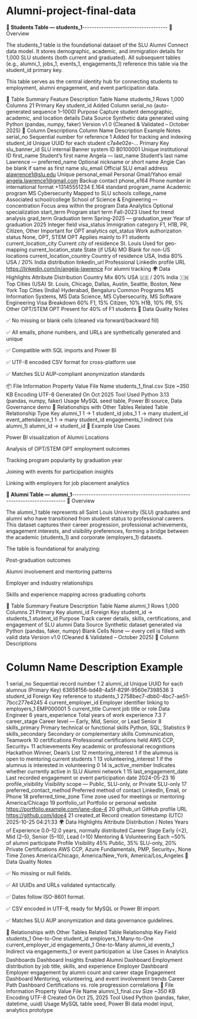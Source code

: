 # Alumni-project-final-data

**🧾 Students Table — students_1**------------------------------------
📘 Overview

The students_1 table is the foundational dataset of the SLU Alumni Connect data model.
It stores demographic, academic, and immigration details for 1,000 SLU students (both current and graduated).
All subsequent tables (e.g., alumni_1, jobs_1, events_1, engagements_1) reference this table via the student_id primary key.

This table serves as the central identity hub for connecting students to employment, alumni engagement, and event participation data.

🧱 Table Summary
Feature	Description
Table Name	students_1
Rows	1,000
Columns	21
Primary Key	student_id
Added Column	serial_no (auto-generated sequence 1–1000)
Purpose	Capture student demographic, academic, and location details
Data Source	Synthetic data generated using Python (pandas, numpy, faker)
Version	v1.0 (Cleaned & Validated – October 2025)
🧩 Column Descriptions
Column Name	Description	Example	Notes
serial_no	Sequential number for reference	1	Added for tracking and indexing
student_id	Unique UUID for each student	c7a4e02e-…	Primary Key
slu_banner_id	SLU internal Banner system ID	B0100001	Unique institutional ID
first_name	Student’s first name	Angela	—
last_name	Student’s last name	Lawrence	—
preferred_name	Optional nickname or short name	Angie	Can be blank if same as first name
slu_email	Official SLU email address	alawrence1@slu.edu	Unique
personal_email	Personal Gmail/Yahoo email	angela.lawrence1@gmail.com	Backup contact
phone_e164	Phone number in international format	+13145551234	E.164 standard
program_name	Academic program	MS Cybersecurity	Mapped to SLU schools
college_name	Associated school/college	School of Science & Engineering	—
concentration	Focus area within the program	Data Analytics	Optional specialization
start_term	Program start term	Fall-2023	Used for trend analysis
grad_term	Graduation term	Spring-2025	—
graduation_year	Year of graduation	2025	Integer field
visa_status	Immigration category	F1, H1B, PR, Citizen, Other	Important for OPT analytics
opt_status	Work authorization status	None, OPT, STEM OPT	Applies mainly to F1 students
current_location_city	Current city of residence	St. Louis	Used for geo-mapping
current_location_state	State (if USA)	MO	Blank for non-US locations
current_location_country	Country of residence	USA, India	80% USA / 20% India distribution
linkedin_url	Professional LinkedIn profile URL	https://linkedin.com/in/angela-lawrence	For alumni tracking
🌍 Data Highlights
Attribute	Distribution
Country Mix	80% USA 🇺🇸 / 20% India 🇮🇳
Top Cities (USA)	St. Louis, Chicago, Dallas, Austin, Seattle, Boston, New York
Top Cities (India)	Hyderabad, Bengaluru
Common Programs	MS Information Systems, MS Data Science, MS Cybersecurity, MS Software Engineering
Visa Breakdown	60% F1, 15% Citizen, 10% H1B, 10% PR, 5% Other
OPT/STEM OPT	Present for 40% of F1 students
🧹 Data Quality Notes

✅ No missing or blank cells (cleaned via forward/backward fill)

✅ All emails, phone numbers, and URLs are synthetically generated and unique

✅ Compatible with SQL imports and Power BI

✅ UTF-8 encoded CSV format for cross-platform use

✅ Matches SLU AUP-compliant anonymization standards

📦 File Information
Property	Value
File Name	students_1_final.csv
Size	~350 KB
Encoding	UTF-8
Generated On	Oct 2025
Tool Used	Python 3.13 (pandas, numpy, faker)
Usage	MySQL seed table, Power BI source, Data Governance demo
🔗 Relationships with Other Tables
Related Table	Relationship Type	Key
alumni_1	1 → 1	student_id
jobs_1	1 → many	student_id
event_attendance_1	1 → many	student_id
engagements_1	indirect (via alumni_1)	alumni_id → student_id
🧠 Example Use Cases

Power BI visualization of Alumni Locations

Analysis of OPT/STEM OPT employment outcomes

Tracking program popularity by graduation year

Joining with events for participation insights

Linking with employers for job placement analytics


**🧾 Alumni Table — alumni_1**---------------------------------------------------------------------------
📘 Overview

The alumni_1 table represents all Saint Louis University (SLU) graduates and alumni who have transitioned from student status to professional careers.
This dataset captures their career progression, professional achievements, engagement interests, and visibility preferences, forming a bridge between the academic (students_1) and corporate (employers_1) datasets.

The table is foundational for analyzing:

Post-graduation outcomes

Alumni involvement and mentoring patterns

Employer and industry relationships

Skills and experience mapping across graduating cohorts

🧱 Table Summary
Feature	Description
Table Name	alumni_1
Rows	1,000
Columns	21
Primary Key	alumni_id
Foreign Key	student_id → students_1.student_id
Purpose	Track career details, skills, certifications, and engagement of SLU alumni
Data Source	Synthetic dataset generated via Python (pandas, faker, numpy)
Blank Cells	None — every cell is filled with valid data
Version	v1.0 (Cleaned & Validated – October 2025)
🧩 Column Descriptions
#	Column Name	Description	Example
1	serial_no	Sequential record number	1
2	alumni_id	Unique UUID for each alumnus (Primary Key)	63658156-bd48-4a5f-829f-9560e7398536
3	student_id	Foreign Key reference to students_1	2758bec7-dbb0-4bc7-ae51-7bcc277e4245
4	current_employer_id	Employer identifier linking to employers_1	EMP000001
5	current_title	Current job title or role	Data Engineer
6	years_experience	Total years of work experience	7.3
7	career_stage	Career level — Early, Mid, Senior, or Lead	Senior
8	skills_primary	Primary technical or functional skills	Python, SQL, Statistics
9	skills_secondary	Secondary or complementary skills	Communication, Teamwork
10	certifications	Professional certifications held	AWS CCP, Security+
11	achievements	Key academic or professional recognitions	Hackathon Winner, Dean’s List
12	mentoring_interest	1 if the alumnus is open to mentoring current students	1
13	volunteering_interest	1 if the alumnus is interested in volunteering	0
14	is_active_member	Indicates whether currently active in SLU Alumni network	1
15	last_engagement_date	Last recorded engagement or event participation date	2024-05-23
16	profile_visibility	Visibility scope — Public, SLU-only, or Private	SLU-only
17	preferred_contact_method	Preferred method of contact	LinkedIn, Email, or Phone
18	preferred_time_zone	Time zone used for meetings or mentoring	America/Chicago
19	portfolio_url	Portfolio or personal website	https://portfolio.example.com/jane-doe-4
20	github_url	GitHub profile URL	https://github.com/jdoe4
21	created_at	Record creation timestamp (UTC)	2025-10-25 04:21:33
🌍 Data Highlights
Attribute	Distribution / Notes
Years of Experience	0.0–12.0 years, normally distributed
Career Stage	Early (<2), Mid (2–5), Senior (5–10), Lead (>10)
Mentoring & Volunteering	Each ~50% of alumni participate
Profile Visibility	45% Public, 35% SLU-only, 20% Private
Certifications	AWS CCP, Azure Fundamentals, PMP, Security+, None
Time Zones	America/Chicago, America/New_York, America/Los_Angeles
🧹 Data Quality Notes

✅ No missing or null fields.

✅ All UUIDs and URLs validated syntactically.

✅ Dates follow ISO-8601 format.

✅ CSV encoded in UTF-8, ready for MySQL or Power BI import.

✅ Matches SLU AUP anonymization and data governance guidelines.

🔗 Relationships with Other Tables
Related Table	Relationship	Key Field
students_1	One-to-One	student_id
employers_1	Many-to-One	current_employer_id
engagements_1	One-to-Many	alumni_id
events_1	Indirect	via engagements_1 or event participation
📊 Use Cases in Analytics Dashboards
Dashboard	Insights Enabled
Alumni Dashboard	Employment distribution by job title, skills, and experience
Employer Dashboard	Employer engagement by alumni count and career stage
Engagement Dashboard	Mentoring, volunteering, and event involvement trends
Career Path Dashboard	Certifications vs. role progression correlations
📂 File Information
Property	Value
File Name	alumni_1_final.csv
Size	~350 KB
Encoding	UTF-8
Created On	Oct 25, 2025
Tool Used	Python (pandas, faker, datetime, uuid)
Usage	MySQL table seed, Power BI data model input, analytics prototype

